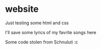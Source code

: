 # website
Just testing some html and css

I'll save some lyrics of my favrite songs here

Some code stolen from Schnuluti :c